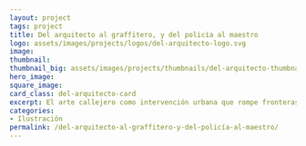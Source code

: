 ```yaml
---
layout: project
tags: project
title: Del arquitecto al graffitero, y del policía al maestro
logo: assets/images/projects/logos/del-arquitecto-logo.svg
image:
thumbnail:
thumbnail_big: assets/images/projects/thumbnails/del-arquitecto-thumbnail-big.png
hero_image:
square_image:
card_class: del-arquitecto-card
excerpt: El arte callejero como intervención urbana que rompe fronteras.
categories:
- Ilustración
permalink: /del-arquitecto-al-graffitero-y-del-policía-al-maestro/
---
```

